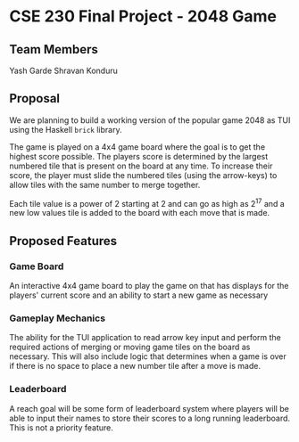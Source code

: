 # CSE 230 Final Project - 2048 Game

## Team Members
Yash Garde
Shravan Konduru

## Proposal
We are planning to build a working version of the popular game 2048 as TUI using the Haskell `brick` library. 

The game is played on a 4x4 game board where the goal is to get the highest score possible. The players score is determined by the largest numbered tile that is present on the board at any time. To increase their score, the player must slide the numbered tiles (using the arrow-keys) to allow tiles with the same number to merge together. 

Each tile value is a power of 2 starting at 2 and can go as high as 2<sup>17</sup> and a new low values tile is added to the board with each move that is made.

## Proposed Features
### Game Board
An interactive 4x4 game board to play the game on that has displays for the players' current score and an ability to start a new game as necessary

### Gameplay Mechanics
The ability for the TUI application to read arrow key input and perform the required actions of merging or moving game tiles on the board as necessary. This will also include logic that determines when a game is over if there is no space to place a new number tile after a move is made.

### Leaderboard
A reach goal will be some form of leaderboard system where players will be able to input their names to store their scores to a long running leaderboard. This is not a priority feature.
